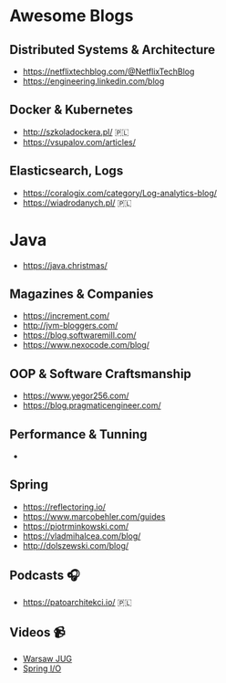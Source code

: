 # Awesome Blogs

## Distributed Systems & Architecture
* https://netflixtechblog.com/@NetflixTechBlog
* https://engineering.linkedin.com/blog

## Docker & Kubernetes
* http://szkoladockera.pl/ 🇵🇱
* https://vsupalov.com/articles/

## Elasticsearch, Logs
* https://coralogix.com/category/Log-analytics-blog/
* https://wiadrodanych.pl/ 🇵🇱

# Java
* https://java.christmas/

## Magazines & Companies
* https://increment.com/
* http://jvm-bloggers.com/
* https://blog.softwaremill.com/
* https://www.nexocode.com/blog/

## OOP & Software Craftsmanship 
* https://www.yegor256.com/
* https://blog.pragmaticengineer.com/

## Performance & Tunning
* 

## Spring
* https://reflectoring.io/ 
* https://www.marcobehler.com/guides
* https://piotrminkowski.com/
* https://vladmihalcea.com/blog/
* http://dolszewski.com/blog/

## Podcasts 🎧
* https://patoarchitekci.io/ 🇵🇱

## Videos 📹
* [Warsaw JUG](https://www.youtube.com/channel/UC2coGyxf5x_CzJ3l4F-N-Sw/videos)
* [Spring I/O](https://www.youtube.com/channel/UCLMPXsvSrhNPN3i9h-u8PYg) 

